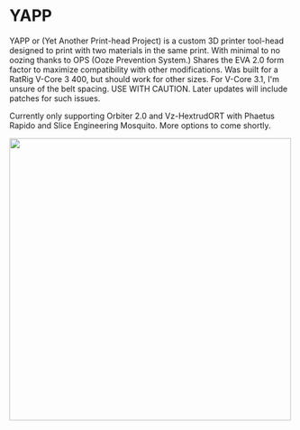 # YAPP
YAPP or (Yet Another Print-head Project) is a custom 3D printer tool-head designed to print with two materials in the same print. With minimal to no oozing thanks to OPS (Ooze Prevention System.) Shares the EVA 2.0 form factor to maximize compatibility with other modifications. Was built for a RatRig V-Core 3 400, but should work for other sizes. For V-Core 3.1, I'm unsure of the belt spacing. USE WITH CAUTION. Later updates will include patches for such issues.

Currently only supporting Orbiter 2.0 and Vz-HextrudORT with Phaetus Rapido and Slice Engineering Mosquito. More options to come shortly.



<img src="https://user-images.githubusercontent.com/132520137/236590256-be258728-d882-4ef1-9caf-7d97f98ce2d9.png" width="500" /> 


